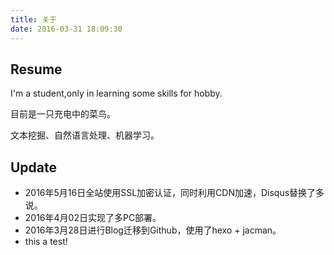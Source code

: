 ```yaml
---
title: 关于
date: 2016-03-31 18:09:30
---
```

## Resume
I'm a student,only in learning some skills for hobby.  

目前是一只充电中的菜鸟。 

文本挖掘、自然语言处理、机器学习。

## Update
- 2016年5月16日全站使用SSL加密认证，同时利用CDN加速，Disqus替换了多说。
- 2016年4月02日实现了多PC部署。
- 2016年3月28日进行Blog迁移到Github，使用了hexo + jacman。
- this a test!